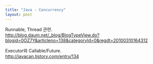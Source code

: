 ```yaml
---
title: "Java - Concurrency"
layout: post
---
```




Runnable, Thread 관련.  
http://blog.daum.net/_blog/BlogTypeView.do?blogid=0OZ7Y&articleno=138&categoryId=0&regdt=20100310164312


Executor와 Callable/Future.  
http://javacan.tistory.com/entry/134

